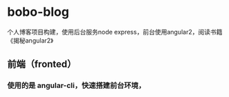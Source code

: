 # bobo-blog
个人博客项目构建，使用后台服务node express，前台使用angular2，阅读书籍《揭秘angular2》

## 前端（fronted）

### 使用的是 angular-cli，快速搭建前台环境，
